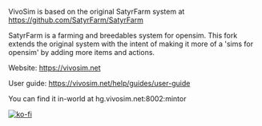 VivoSim is based on the original SatyrFarm system at https://github.com/SatyrFarm/SatyrFarm

SatyrFarm is a farming and breedables system for opensim. This fork extends the original system with the intent of making it more of a 'sims for opensim' by adding more items and actions.

Website: https://vivosim.net

User guide: https://vivosim.net/help/guides/user-guide

You can find it in-world at hg.vivosim.net:8002:mintor

[![ko-fi](https://ko-fi.com/img/githubbutton_sm.svg)](https://ko-fi.com/T6T51DN6I)
